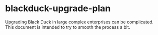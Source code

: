 # blackduck-upgrade-plan
Upgrading Black Duck in large complex enterprises can be complicated.  This document is intended to try to smooth the process a bit.
